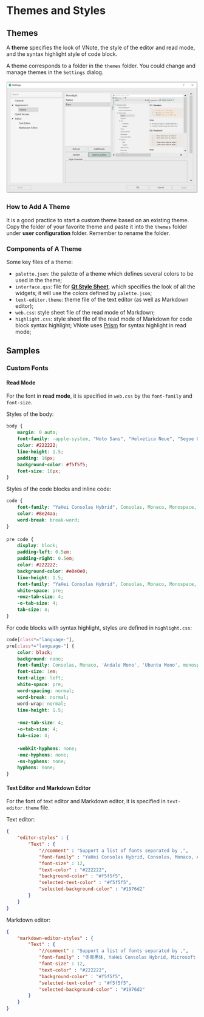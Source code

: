 # Themes and Styles
## Themes
A **theme** specifies the look of VNote, the style of the editor and read mode, and the syntax highlight style of code block.

A theme corresponds to a folder in the `themes` folder. You could change and manage themes in the `Settings` dialog.

![](vx_images/3838649189178.png)

### How to Add A Theme
It is a good practice to start a custom theme based on an existing theme. Copy the folder of your favorite theme and paste it into the `themes` folder under **user configuration** folder. Remember to rename the folder.

### Components of A Theme
Some key files of a theme:

- `palette.json`: the palette of a theme which defines several colors to be used in the theme;
- `interface.qss`: file for [**Qt Style Sheet**](http://doc.qt.io/qt-5/stylesheet-reference.html), which specifies the look of all the widgets; it will use the colors defined by `palette.json`;
- `text-editor.theme`: theme file of the text editor (as well as Markdown editor);
- `web.css`: style sheet file of the read mode of Markdown;
- `highlight.css`: style sheet file of the read mode of Markdown for code block syntax highlight; VNote uses [Prism](https://prismjs.com/) for syntax highlight in read mode;

## Samples
### Custom Fonts
#### Read Mode
For the font in **read mode**, it is specified in `web.css` by the `font-family` and `font-size`.

Styles of the body:

```css
body {
    margin: 0 auto;
    font-family: -apple-system, "Noto Sans", "Helvetica Neue", "Segoe UI", Helvetica, sans-serif, Tahoma, Arial, Geneva, Georgia, Palatino, "Times New Roman", "冬青黑体", "YaHei Consolas Hybrid", "Microsoft YaHei", "微软雅黑", "Microsoft YaHei UI", "WenQuanYi Micro Hei", "文泉驿雅黑", Dengxian, "等线体", STXihei, "华文细黑", "Liberation Sans", "Droid Sans", NSimSun, "新宋体", SimSun, "宋体", "Apple Color Emoji", "Segoe UI Emoji";
    color: #222222;
    line-height: 1.5;
    padding: 16px;
    background-color: #f5f5f5;
    font-size: 16px;
}
```

Styles of the code blocks and inline code:

```css
code {
    font-family: "YaHei Consolas Hybrid", Consolas, Monaco, Monospace, Courier;
    color: #8e24aa;
    word-break: break-word;
}

pre code {
    display: block;
    padding-left: 0.5em;
    padding-right: 0.5em;
    color: #222222;
    background-color: #e0e0e0;
    line-height: 1.5;
    font-family: "YaHei Consolas Hybrid", Consolas, Monaco, Monospace, Courier;
    white-space: pre;
    -moz-tab-size: 4;
    -o-tab-size: 4;
    tab-size: 4;
}
```

For code blocks with syntax highlight, styles are defined in `highlight.css`:

```css
code[class*="language-"],
pre[class*="language-"] {
    color: black;
    background: none;
    font-family: Consolas, Monaco, 'Andale Mono', 'Ubuntu Mono', monospace;
    font-size: 1em;
    text-align: left;
    white-space: pre;
    word-spacing: normal;
    word-break: normal;
    word-wrap: normal;
    line-height: 1.5;

    -moz-tab-size: 4;
    -o-tab-size: 4;
    tab-size: 4;

    -webkit-hyphens: none;
    -moz-hyphens: none;
    -ms-hyphens: none;
    hyphens: none;
}
```

#### Text Editor and Markdown Editor
For the font of text editor and Markdown editor, it is specified in `text-editor.theme` file.

Text editor:

```json
{
    "editor-styles" : {
        "Text" : {
            "//comment" : "Support a list of fonts separated by ,",
            "font-family" : "YaHei Consolas Hybrid, Consolas, Monaco, Andale Mono, Monospace, Courier New",
            "font-size" : 12,
            "text-color" : "#222222",
            "background-color" : "#f5f5f5",
            "selected-text-color" : "#f5f5f5",
            "selected-background-color" : "#1976d2"
        }
    }
}
```

Markdown editor:

```json
{
    "markdown-editor-styles" : {
        "Text" : {
            "//comment" : "Support a list of fonts separated by ,",
            "font-family" : "冬青黑体, YaHei Consolas Hybrid, Microsoft YaHei, 微软雅黑, Microsoft YaHei UI, WenQuanYi Micro Hei, 文泉驿雅黑, Dengxian, 等线体, STXihei, 华文细黑, Liberation Sans, Droid Sans, NSimSun, 新宋体, SimSun, 宋体, Verdana, Helvetica, sans-serif, Tahoma, Arial, Geneva, Georgia, Times New Roman",
            "font-size" : 12,
            "text-color" : "#222222",
            "background-color" : "#f5f5f5",
            "selected-text-color" : "#f5f5f5",
            "selected-background-color" : "#1976d2"
        }
    }
}
```
